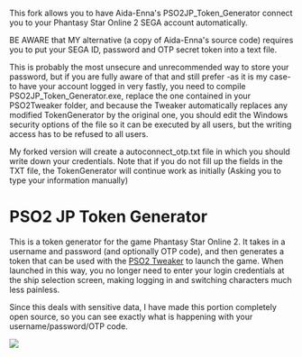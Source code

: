 This fork allows you to have Aida-Enna's PSO2JP_Token_Generator connect you to your Phantasy Star Online 2 SEGA account automatically.

BE AWARE that MY alternative (a copy of Aida-Enna's source code) requires you to put your SEGA ID, password and OTP secret token into a text file.

This is probably the most unsecure and unrecommended way to store your password,
but if you are fully aware of that and still prefer -as it is my case- to have your account logged in very fastly,
you need to compile PSO2JP_Token_Generator.exe, replace the one contained in your PSO2Tweaker folder, and because the Tweaker automatically replaces any modified TokenGenerator by the original one, you should edit the Windows security options of the file so it can be executed by all users, but the writing access has to be refused to all users.

My forked version will create a autoconnect_otp.txt file in which you should write down your credentials.
Note that if you do not fill up the fields in the TXT file, the TokenGenerator will continue work as initially (Asking you to type your information manually)

# PSO2 JP Token Generator
This is a token generator for the game Phantasy Star Online 2. It takes in a username and password (and optionally OTP code), and then generates a token that can be used with the [PSO2 Tweaker](http://arks-layer.com) to launch the game. When launched in this way, you no longer need to enter your login credentials at the ship selection screen, making logging in and switching characters much less painless.

Since this deals with sensitive data, I have made this portion completely open source, so you can see exactly what is happening with your username/password/OTP code.

![](https://i.imgur.com/FopVlJR.gif)

